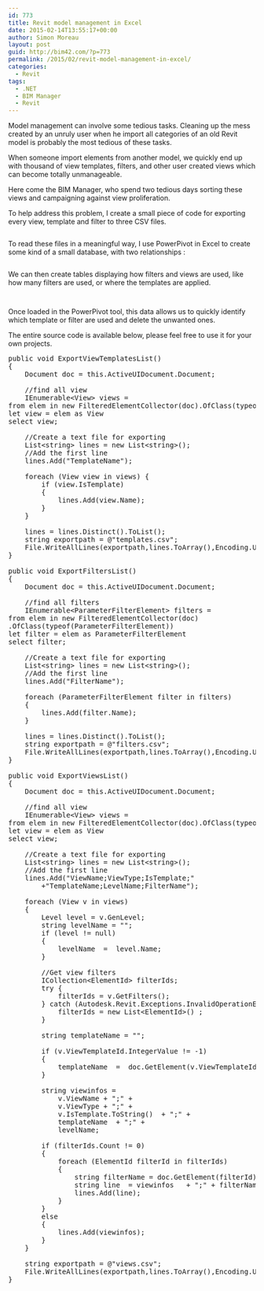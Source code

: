 ```yaml
---
id: 773
title: Revit model management in Excel
date: 2015-02-14T13:55:17+00:00
author: Simon Moreau
layout: post
guid: http://bim42.com/?p=773
permalink: /2015/02/revit-model-management-in-excel/
categories:
  - Revit
tags:
  - .NET
  - BIM Manager
  - Revit
---
```

Model management can involve some tedious tasks. Cleaning up the mess created by an unruly user when he import all categories of an old Revit model is probably the most tedious of these tasks.

When someone import elements from another model, we quickly end up with thousand of view templates, filters, and other user created views which can become totally unmanageable.

Here come the BIM Manager, who spend two tedious days sorting these views and campaigning against view proliferation.

To help address this problem, I create a small piece of code for exporting every view, template and filter to three CSV files.

![<img class="aligncenter size-full wp-image-777" src="http://bim42.com/wp-content/uploads/2015/02/csvFiles.png" alt="CSV Files" width="218" height="64" />](http://bim42.com/wp-content/uploads/2015/02/csvFiles.png)

To read these files in a meaningful way, I use PowerPivot in Excel to create some kind of a small database, with two relationships :

![<img class="aligncenter size-full wp-image-775" src="http://bim42.com/wp-content/uploads/2015/02/relationships.png" alt="Relationships" width="800" height="596" srcset="https://bim42.com/wp-content/uploads/2015/02/relationships.png 800w, https://bim42.com/wp-content/uploads/2015/02/relationships-300x224.png 300w, https://bim42.com/wp-content/uploads/2015/02/relationships-403x300.png 403w" sizes="(max-width: 800px) 100vw, 800px" />](http://bim42.com/wp-content/uploads/2015/02/relationships.png)

We can then create tables displaying how filters and views are used, like how many filters are used, or where the templates are applied.

![<img class="aligncenter size-full wp-image-774" src="http://bim42.com/wp-content/uploads/2015/02/filtersUsage.png" alt="Filters Usage" width="415" height="334" srcset="https://bim42.com/wp-content/uploads/2015/02/filtersUsage.png 415w, https://bim42.com/wp-content/uploads/2015/02/filtersUsage-300x241.png 300w, https://bim42.com/wp-content/uploads/2015/02/filtersUsage-373x300.png 373w" sizes="(max-width: 415px) 100vw, 415px" />](http://bim42.com/wp-content/uploads/2015/02/filtersUsage.png)

![<img class="aligncenter size-full wp-image-776" src="http://bim42.com/wp-content/uploads/2015/02/templateUsage.png" alt="Templates Usage" width="318" height="222" srcset="https://bim42.com/wp-content/uploads/2015/02/templateUsage.png 318w, https://bim42.com/wp-content/uploads/2015/02/templateUsage-300x209.png 300w" sizes="(max-width: 318px) 100vw, 318px" />](http://bim42.com/wp-content/uploads/2015/02/templateUsage.png)

Once loaded in the PowerPivot tool, this data allows us to quickly identify which template or filter are used and delete the unwanted ones.

The entire source code is available below, please feel free to use it for your own projects.

<pre class="brush: csharp; title: ; notranslate" title="">public void ExportViewTemplatesList()
{
	Document doc = this.ActiveUIDocument.Document;
			
	//find all view
	IEnumerable&lt;View&gt; views = 
from elem in new FilteredElementCollector(doc).OfClass(typeof(View))
let view = elem as View
select view;
			
	//Create a text file for exporting
	List&lt;string&gt; lines = new List&lt;string&gt;();
	//Add the first line
	lines.Add("TemplateName");
			
	foreach (View view in views) {
		if (view.IsTemplate)
		{
			lines.Add(view.Name);
		}
	}
			
	lines = lines.Distinct().ToList();
	string exportpath = @"templates.csv";
	File.WriteAllLines(exportpath,lines.ToArray(),Encoding.UTF8);
}

public void ExportFiltersList()
{
	Document doc = this.ActiveUIDocument.Document;
			
	//find all filters
	IEnumerable&lt;ParameterFilterElement&gt; filters = 
from elem in new FilteredElementCollector(doc)
.OfClass(typeof(ParameterFilterElement))
let filter = elem as ParameterFilterElement
select filter;
			
	//Create a text file for exporting
	List&lt;string&gt; lines = new List&lt;string&gt;();
	//Add the first line
	lines.Add("FilterName");
			
	foreach (ParameterFilterElement filter in filters) 
	{
		lines.Add(filter.Name);
	}
			
	lines = lines.Distinct().ToList();
	string exportpath = @"filters.csv";
	File.WriteAllLines(exportpath,lines.ToArray(),Encoding.UTF8);
}

public void ExportViewsList()
{
	Document doc = this.ActiveUIDocument.Document;
			
	//find all view
	IEnumerable&lt;View&gt; views = 
from elem in new FilteredElementCollector(doc).OfClass(typeof(View))
let view = elem as View
select view;
			
	//Create a text file for exporting
	List&lt;string&gt; lines = new List&lt;string&gt;();
	//Add the first line
	lines.Add("ViewName;ViewType;IsTemplate;"
		+"TemplateName;LevelName;FilterName");
			
	foreach (View v in views) 
	{
		Level level = v.GenLevel;	
		string levelName = "";
		if (level != null)
		{
			levelName  =  level.Name;
		}
		
		//Get view filters
		ICollection&lt;ElementId&gt; filterIds;
		try {
			filterIds = v.GetFilters();
		} catch (Autodesk.Revit.Exceptions.InvalidOperationException) {
			filterIds = new List&lt;ElementId&gt;() ;
		}
				
		string templateName = "";
				
		if (v.ViewTemplateId.IntegerValue != -1)
		{
			templateName  =  doc.GetElement(v.ViewTemplateId).Name;
		}
				
		string viewinfos =
			v.ViewName + ";" +
			v.ViewType + ";" +
			v.IsTemplate.ToString()  + ";" +
			templateName  + ";" +
			levelName;
				
		if (filterIds.Count != 0)
		{
			foreach (ElementId filterId in filterIds)
			{
				string filterName = doc.GetElement(filterId).Name;
				string line  = viewinfos   + ";" + filterName;
				lines.Add(line);
			}
		}
		else
		{
			lines.Add(viewinfos);
		}
	}
			
	string exportpath = @"views.csv";
	File.WriteAllLines(exportpath,lines.ToArray(),Encoding.UTF8);
}
</pre>